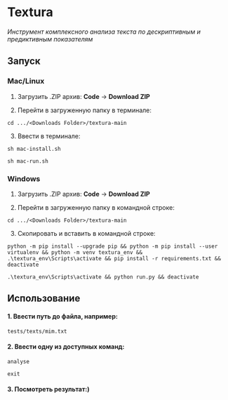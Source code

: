 # Textura

*Инструмент комплексного анализа текста по дескриптивным и предиктивным показателям*

## Запуск

### Mac/Linux

1. Загрузить .ZIP архив: **Code** -> **Download ZIP**

2. Перейти в загруженную папку в терминале:

`cd .../<Downloads Folder>/textura-main`

3. Ввести в терминале:

`sh mac-install.sh`

`sh mac-run.sh`

### Windows

1. Загрузить .ZIP архив: **Code** -> **Download ZIP**

2. Перейти в загруженную папку в командной строке:

`cd .../<Downloads Folder>/textura-main`

3. Скопировать и вставить в командной строке:

`python -m pip install --upgrade pip && python -m pip install --user virtualenv && python -m venv textura_env && .\textura_env\Scripts\activate && pip install -r requirements.txt && deactivate`

`.\textura_env\Scripts\activate && python run.py && deactivate`

## Использование

#### 1. Ввести путь до файла, например:

`tests/texts/mim.txt`

#### 2. Ввести одну из доступных команд:

`analyse`

`exit`

#### 3. Посмотреть результат:)
